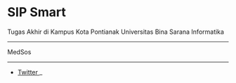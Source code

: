 # SIP Smart
Tugas Akhir di Kampus Kota Pontianak
Universitas Bina Sarana Informatika

******
MedSos
******
* <a href="https://x.com/OPbangetOP"> Twitter </a>_
